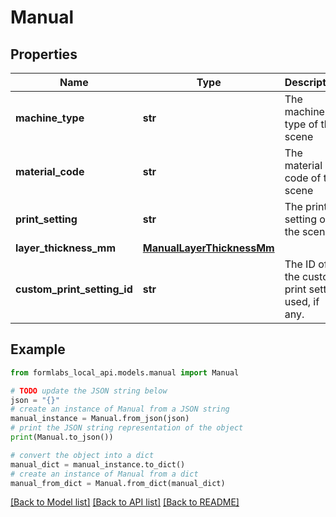 # Manual


## Properties

Name | Type | Description | Notes
------------ | ------------- | ------------- | -------------
**machine_type** | **str** | The machine type of the scene | 
**material_code** | **str** | The material code of the scene | 
**print_setting** | **str** | The print setting of the scene | [optional] 
**layer_thickness_mm** | [**ManualLayerThicknessMm**](ManualLayerThicknessMm.md) |  | 
**custom_print_setting_id** | **str** | The ID of the custom print setting used, if any. | [optional] 

## Example

```python
from formlabs_local_api.models.manual import Manual

# TODO update the JSON string below
json = "{}"
# create an instance of Manual from a JSON string
manual_instance = Manual.from_json(json)
# print the JSON string representation of the object
print(Manual.to_json())

# convert the object into a dict
manual_dict = manual_instance.to_dict()
# create an instance of Manual from a dict
manual_from_dict = Manual.from_dict(manual_dict)
```
[[Back to Model list]](../README.md#documentation-for-models) [[Back to API list]](../README.md#documentation-for-api-endpoints) [[Back to README]](../README.md)


